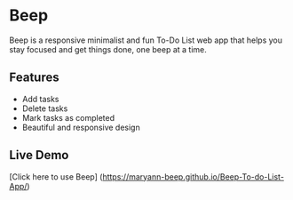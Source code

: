 # Beep

Beep is a responsive minimalist and fun To-Do List web app that helps you stay focused and get things done, one beep at a time.

## Features
- Add tasks
- Delete tasks
- Mark tasks as completed
- Beautiful and responsive design

## Live Demo
[Click here to use Beep] (https://maryann-beep.github.io/Beep-To-do-List-App/)
